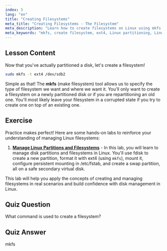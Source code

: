 ```yaml
---
index: 5
lang: "en"
title: "Creating Filesystems"
meta_title: "Creating Filesystems - The Filesystem"
meta_description: "Learn how to create filesystems on Linux using mkfs. This beginner-friendly guide covers ext4 and disk partitioning. Start your Linux journey!"
meta_keywords: "mkfs, create filesystem, ext4, Linux partitioning, Linux tutorial, beginner Linux, disk management, Linux guide"
---
```


## Lesson Content

Now that you've actually partitioned a disk, let's create a filesystem!

```bash
sudo mkfs -t ext4 /dev/sdb2
```

Simple as that! The **mkfs** (make filesystem) tool allows us to specify the type of filesystem we want and where we want it. You'll only want to create a filesystem on a newly partitioned disk or if you are repartitioning an old one. You'll most likely leave your filesystem in a corrupted state if you try to create one on top of an existing one.

## Exercise

Practice makes perfect! Here are some hands-on labs to reinforce your understanding of managing Linux filesystems:

1. **[Manage Linux Partitions and Filesystems](https://labex.io/labs/comptia-manage-linux-partitions-and-filesystems-590845)** - In this lab, you will learn to manage disk partitions and filesystems in Linux. You'll use fdisk to create a new partition, format it with ext4 (using `mkfs`), mount it, configure persistent mounting in /etc/fstab, and create a swap partition, all on a safe secondary virtual disk.

This lab will help you apply the concepts of creating and managing filesystems in real scenarios and build confidence with disk management in Linux.

## Quiz Question

What command is used to create a filesystem?

## Quiz Answer

mkfs
